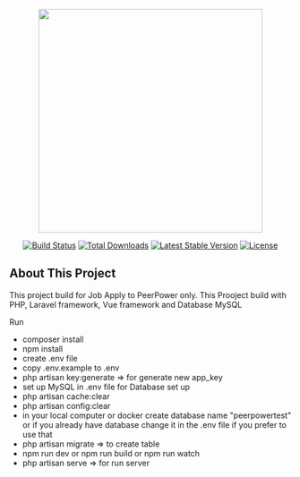 <p align="center"><a href="https://laravel.com" target="_blank"><img src="https://raw.githubusercontent.com/laravel/art/master/logo-lockup/5%20SVG/2%20CMYK/1%20Full%20Color/laravel-logolockup-cmyk-red.svg" width="400"></a></p>

<p align="center">
<a href="https://travis-ci.org/laravel/framework"><img src="https://travis-ci.org/laravel/framework.svg" alt="Build Status"></a>
<a href="https://packagist.org/packages/laravel/framework"><img src="https://poser.pugx.org/laravel/framework/d/total.svg" alt="Total Downloads"></a>
<a href="https://packagist.org/packages/laravel/framework"><img src="https://poser.pugx.org/laravel/framework/v/stable.svg" alt="Latest Stable Version"></a>
<a href="https://packagist.org/packages/laravel/framework"><img src="https://poser.pugx.org/laravel/framework/license.svg" alt="License"></a>
</p>

## About This Project

This project build for Job Apply to PeerPower only.
This Prooject build with PHP, Laravel framework, Vue framework and Database MySQL

Run
- composer install
- npm install
- create .env file
- copy .env.example to .env 
- php artisan key:generate => for generate new app_key
- set up MySQL in .env file for Database set up
- php artisan cache:clear 
- php artisan config:clear
- in your local computer or docker create database name "peerpowertest" or if you already have database change it in the .env file if you prefer to use that
- php artisan migrate => to create table
- npm run dev or npm run build or npm run watch
- php artisan serve => for run server 

